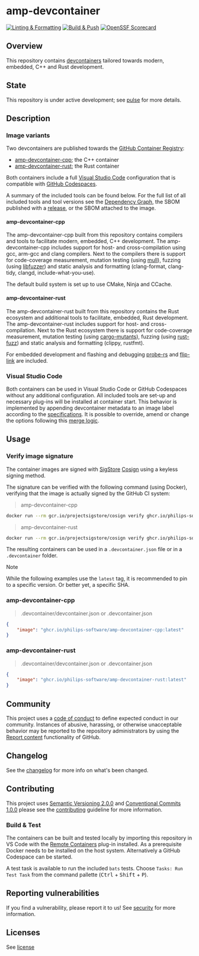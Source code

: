 # amp-devcontainer

<!-- markdownlint-disable -->
[![Linting & Formatting](https://github.com/philips-software/amp-devcontainer/actions/workflows/linting-formatting.yml/badge.svg)](https://github.com/philips-software/amp-devcontainer/actions/workflows/linting-formatting.yml) [![Build & Push](https://github.com/philips-software/amp-devcontainer/actions/workflows/build-push.yml/badge.svg)](https://github.com/philips-software/amp-devcontainer/actions/workflows/build-push.yml) [![OpenSSF Scorecard](https://api.securityscorecards.dev/projects/github.com/philips-software/amp-devcontainer/badge)](https://securityscorecards.dev/viewer/?uri=github.com/philips-software/amp-devcontainer)
<!-- markdownlint enable -->

## Overview

This repository contains [devcontainers](https://docs.github.com/en/codespaces/setting-up-your-project-for-codespaces/introduction-to-dev-containers) tailored towards modern, embedded, C++ and Rust development.

## State

This repository is under active development; see [pulse](https://github.com/philips-software/amp-devcontainer/pulse) for more details.

## Description

### Image variants

Two devcontainers are published towards the [GitHub Container Registry](https://ghcr.io/):

- [amp-devcontainer-cpp](https://github.com/orgs/philips-software/packages/container/package/amp-devcontainer-cpp); the C++ container
- [amp-devcontainer-rust](https://github.com/orgs/philips-software/packages/container/package/amp-devcontainer-rust); the Rust container

Both containers include a full [Visual Studio Code](https://code.visualstudio.com/) configuration that is compatible with [GitHub Codespaces](https://github.com/features/codespaces).

A summary of the included tools can be found below. For the full list of all included tools and tool versions see the [Dependency Graph](https://github.com/philips-software/amp-devcontainer/network/dependencies), the SBOM published with a [release](https://github.com/philips-software/amp-devcontainer/releases), or the SBOM attached to the image.

#### amp-devcontainer-cpp

The amp-devcontainer-cpp built from this repository contains compilers and tools to facilitate modern, embedded, C++ development.
The amp-devcontainer-cpp includes support for host- and cross-compilation using gcc, arm-gcc and clang compilers.
Next to the compilers there is support for code-coverage measurement, mutation testing (using [mull](https://github.com/mull-project/mull)), fuzzing (using [libfuzzer](https://www.llvm.org/docs/LibFuzzer.html)) and static analysis and formatting (clang-format, clang-tidy, clangd, include-what-you-use).

The default build system is set up to use CMake, Ninja and CCache.

#### amp-devcontainer-rust

The amp-devcontainer-rust built from this repository contains the Rust ecosystem and additional tools to facilitate, embedded, Rust development.
The amp-devcontainer-rust includes support for host- and cross-compilation.
Next to the Rust ecosystem there is support for code-coverage measurement, mutation testing (using [cargo-mutants](https://mutants.rs/)), fuzzing (using [rust-fuzz](https://rust-fuzz.github.io/book/introduction.html)) and static analysis and formatting (clippy, rustfmt).

For embedded development and flashing and debugging [probe-rs](https://probe.rs/) and [flip-link](https://github.com/knurling-rs/flip-link) are included.

### Visual Studio Code

Both containers can be used in Visual Studio Code or GitHub Codespaces without any additional configuration. All included tools are set-up and necessary plug-ins will be installed at container start. This behavior is implemented by appending devcontainer metadata to an image label according to the [specifications](https://containers.dev/implementors/reference/#labels). It is possible to override, amend or change the options following this [merge logic](https://containers.dev/implementors/spec/#merge-logic).

## Usage

### Verify image signature

The container images are signed with [SigStore](https://www.sigstore.dev/) [Cosign](https://docs.sigstore.dev/signing/quickstart/) using a keyless signing method.

The signature can be verified with the following command (using Docker), verifying that the image is actually signed by the GitHub CI system:

> amp-devcontainer-cpp

```sh
docker run --rm gcr.io/projectsigstore/cosign verify ghcr.io/philips-software/amp-devcontainer-cpp --certificate-oidc-issuer https://token.actions.githubusercontent.com --certificate-identity-regexp https://github.com/philips-software/amp-devcontainer
```

> amp-devcontainer-rust

```sh
docker run --rm gcr.io/projectsigstore/cosign verify ghcr.io/philips-software/amp-devcontainer-rust --certificate-oidc-issuer https://token.actions.githubusercontent.com --certificate-identity-regexp https://github.com/philips-software/amp-devcontainer
```

The resulting containers can be used in a `.devcontainer.json` file or in a `.devcontainer` folder.

> [!NOTE]
> While the following examples use the `latest` tag, it is recommended to pin to a specific version. Or better yet, a specific SHA.

### amp-devcontainer-cpp

> .devcontainer/devcontainer.json or .devcontainer.json

```json
{
    "image": "ghcr.io/philips-software/amp-devcontainer-cpp:latest"
}
```

### amp-devcontainer-rust

> .devcontainer/devcontainer.json or .devcontainer.json

```json
{
    "image": "ghcr.io/philips-software/amp-devcontainer-rust:latest"
}
```

## Community

This project uses a [code of conduct](.github/CODE_OF_CONDUCT.md) to define expected conduct in our community. Instances of
abusive, harassing, or otherwise unacceptable behavior may be reported to the repository administrators by using the [Report content](https://docs.github.com/en/communities/maintaining-your-safety-on-github/reporting-abuse-or-spam) functionality of GitHub.

## Changelog

See the [changelog](./CHANGELOG.md) for more info on what's been changed.

## Contributing

This project uses [Semantic Versioning 2.0.0](https://semver.org/spec/v2.0.0.html) and [Conventional Commits 1.0.0](https://www.conventionalcommits.org/en/v1.0.0/) please see the [contributing](.github/CONTRIBUTING.md) guideline for more information.

### Build & Test

The containers can be built and tested locally by importing this repository in VS Code with the [Remote Containers](https://marketplace.visualstudio.com/items?itemName=ms-vscode-remote.remote-containers) plug-in installed. As a prerequisite Docker needs to be installed on the host system. Alternatively a GitHub Codespace can be started.

A test task is available to run the included `bats` tests. Choose `Tasks: Run Test Task` from the command pallette (<kbd>Ctrl</kbd> + <kbd>Shift</kbd> + <kbd>P</kbd>).

## Reporting vulnerabilities

If you find a vulnerability, please report it to us!
See [security](.github/SECURITY.md) for more information.

## Licenses

See [license](./LICENSE)

